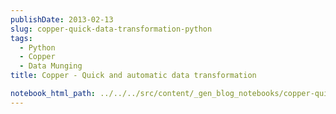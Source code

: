 ```yaml
---
publishDate: 2013-02-13
slug: copper-quick-data-transformation-python
tags:
  - Python
  - Copper
  - Data Munging
title: Copper - Quick and automatic data transformation

notebook_html_path: ../../../src/content/_gen_blog_notebooks/copper-quick-data-transformation-python.html
---
```

